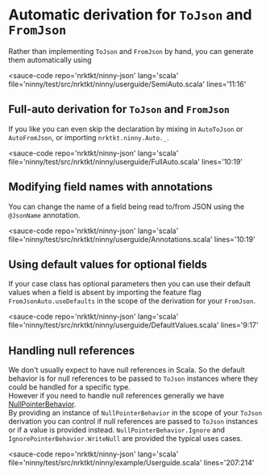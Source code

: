 # Automatic derivation for `ToJson` and `FromJson`

Rather than implementing `ToJson` and `FromJson` by hand, you can generate them automatically using

<sauce-code 
    repo='nrktkt/ninny-json'
    lang='scala'
    file='ninny/test/src/nrktkt/ninny/userguide/SemiAuto.scala'
    lines='11:16'
></sauce-code>

## Full-auto derivation for `ToJson` and `FromJson`

If you like you can even skip the declaration by mixing in `AutoToJson` or 
`AutoFromJson`, or importing `nrktkt.ninny.Auto._`.

<sauce-code 
    repo='nrktkt/ninny-json'
    lang='scala'
    file='ninny/test/src/nrktkt/ninny/userguide/FullAuto.scala'
    lines='10:19'
></sauce-code>

## Modifying field names with annotations

You can change the name of a field being read to/from JSON using the `@JsonName` annotation.

<sauce-code 
    repo='nrktkt/ninny-json'
    lang='scala'
    file='ninny/test/src/nrktkt/ninny/userguide/Annotations.scala'
    lines='10:19'
></sauce-code>

## Using default values for optional fields

If your case class has optional parameters then you can use their default values when a field is absent by importing the feature flag `FromJsonAuto.useDefaults` in the scope of the derivation for your `FromJson`.

<sauce-code 
    repo='nrktkt/ninny-json'
    lang='scala'
    file='ninny/test/src/nrktkt/ninny/userguide/DefaultValues.scala'
    lines='9:17'
></sauce-code>

## Handling null references

We don't usually expect to have null references in Scala. So the default behavior is for null references to be passed to `ToJson` instances where they could be handled for a specific type.   
However if you need to handle null references generally we have [NullPointerBehavior](ninny/src-2/nrktkt/ninny/NullPointerBehavior.scala).  
By providing an instance of `NullPointerBehavior` in the scope of your `ToJson` derivation you can control if null references are passed to `ToJson` instances or if a value is provided instead. `NullPointerBehavior.Ignore` and `IgnorePointerBehavior.WriteNull` are provided the typical uses cases.

<sauce-code 
    repo='nrktkt/ninny-json'
    lang='scala'
    file='ninny/test/src/nrktkt/ninny/example/Userguide.scala'
    lines='207:214'
></sauce-code>
